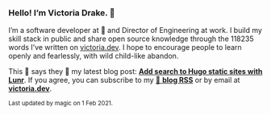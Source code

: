 ### Hello! I’m Victoria Drake. 👋

I’m a software developer at 💜 and Director of Engineering at work. I build my skill stack in public and share open source knowledge through the 118235 words I’ve written on [victoria.dev](https://victoria.dev). I hope to encourage people to learn openly and fearlessly, with wild child-like abandon.

This 🐣 says they 🤷 my latest blog post: **[Add search to Hugo static sites with Lunr](https://victoria.dev/blog/add-search-to-hugo-static-sites-with-lunr/)**. If you agree, you can subscribe to my [📡 **blog RSS**](https://victoria.dev/index.xml) or by email at [**victoria.dev**](https://victoria.dev).

<sub>Last updated by magic on 1 Feb 2021.</sub>

